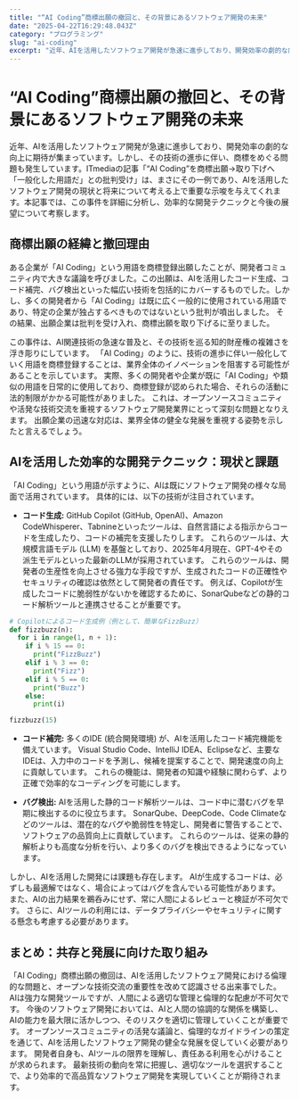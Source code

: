 ```yaml
---
title: "“AI Coding”商標出願の撤回と、その背景にあるソフトウェア開発の未来"
date: "2025-04-22T16:29:48.043Z"
category: "プログラミング"
slug: "ai-coding"
excerpt: "近年、AIを活用したソフトウェア開発が急速に進歩しており、開発効率の劇的な向上に期待が集まっています。しかし、その技術の進歩に伴い、商標をめぐる問題も発生しています。ITmediaの記事「“AI Coding”を商標出願→取り下げへ 「一般化した用語だ」との批判受け」は、まさにその一例であり、AIを..."
---
```


# “AI Coding”商標出願の撤回と、その背景にあるソフトウェア開発の未来

近年、AIを活用したソフトウェア開発が急速に進歩しており、開発効率の劇的な向上に期待が集まっています。しかし、その技術の進歩に伴い、商標をめぐる問題も発生しています。ITmediaの記事「“AI Coding”を商標出願→取り下げへ 「一般化した用語だ」との批判受け」は、まさにその一例であり、AIを活用したソフトウェア開発の現状と将来について考える上で重要な示唆を与えてくれます。本記事では、この事件を詳細に分析し、効率的な開発テクニックと今後の展望について考察します。


## 商標出願の経緯と撤回理由

ある企業が「AI Coding」という用語を商標登録出願したことが、開発者コミュニティ内で大きな議論を呼びました。この出願は、AIを活用したコード生成、コード補完、バグ検出といった幅広い技術を包括的にカバーするものでした。しかし、多くの開発者から「AI Coding」は既に広く一般的に使用されている用語であり、特定の企業が独占するべきものではないという批判が噴出しました。  その結果、出願企業は批判を受け入れ、商標出願を取り下げるに至りました。

この事件は、AI関連技術の急速な普及と、その技術を巡る知的財産権の複雑さを浮き彫りにしています。  「AI Coding」のように、技術の進歩に伴い一般化していく用語を商標登録することは、業界全体のイノベーションを阻害する可能性があることを示しています。  実際、多くの開発者や企業が既に「AI Coding」や類似の用語を日常的に使用しており、商標登録が認められた場合、それらの活動に法的制限がかかる可能性がありました。  これは、オープンソースコミュニティや活発な技術交流を重視するソフトウェア開発業界にとって深刻な問題となりえます。  出願企業の迅速な対応は、業界全体の健全な発展を重視する姿勢を示したと言えるでしょう。


## AIを活用した効率的な開発テクニック：現状と課題

「AI Coding」という用語が示すように、AIは既にソフトウェア開発の様々な局面で活用されています。  具体的には、以下の技術が注目されています。

* **コード生成:**  GitHub Copilot (GitHub, OpenAI)、Amazon CodeWhisperer、Tabnineといったツールは、自然言語による指示からコードを生成したり、コードの補完を支援したりします。 これらのツールは、大規模言語モデル (LLM) を基盤としており、2025年4月現在、GPT-4やその派生モデルといった最新のLLMが採用されています。  これらのツールは、開発者の生産性を向上させる強力な手段ですが、生成されたコードの正確性やセキュリティの確認は依然として開発者の責任です。 例えば、Copilotが生成したコードに脆弱性がないかを確認するために、SonarQubeなどの静的コード解析ツールと連携させることが重要です。

```python
# Copilotによるコード生成例（例として、簡単なFizzBuzz）
def fizzbuzz(n):
  for i in range(1, n + 1):
    if i % 15 == 0:
      print("FizzBuzz")
    elif i % 3 == 0:
      print("Fizz")
    elif i % 5 == 0:
      print("Buzz")
    else:
      print(i)

fizzbuzz(15)
```

* **コード補完:**  多くのIDE (統合開発環境) が、AIを活用したコード補完機能を備えています。  Visual Studio Code、IntelliJ IDEA、Eclipseなど、主要なIDEは、入力中のコードを予測し、候補を提案することで、開発速度の向上に貢献しています。  これらの機能は、開発者の知識や経験に関わらず、より正確で効率的なコーディングを可能にします。

* **バグ検出:**  AIを活用した静的コード解析ツールは、コード中に潜むバグを早期に検出するのに役立ちます。  SonarQube、DeepCode、Code Climateなどのツールは、潜在的なバグや脆弱性を特定し、開発者に警告することで、ソフトウェアの品質向上に貢献しています。  これらのツールは、従来の静的解析よりも高度な分析を行い、より多くのバグを検出できるようになっています。


しかし、AIを活用した開発には課題も存在します。  AIが生成するコードは、必ずしも最適解ではなく、場合によってはバグを含んでいる可能性があります。  また、AIの出力結果を鵜呑みにせず、常に人間によるレビューと検証が不可欠です。  さらに、AIツールの利用には、データプライバシーやセキュリティに関する懸念も考慮する必要があります。


## まとめ：共存と発展に向けた取り組み

「AI Coding」商標出願の撤回は、AIを活用したソフトウェア開発における倫理的な問題と、オープンな技術交流の重要性を改めて認識させる出来事でした。  AIは強力な開発ツールですが、人間による適切な管理と倫理的な配慮が不可欠です。  今後のソフトウェア開発においては、AIと人間の協調的な関係を構築し、AIの能力を最大限に活かしつつ、そのリスクを適切に管理していくことが重要です。  オープンソースコミュニティの活発な議論と、倫理的なガイドラインの策定を通じて、AIを活用したソフトウェア開発の健全な発展を促していく必要があります。  開発者自身も、AIツールの限界を理解し、責任ある利用を心がけることが求められます。  最新技術の動向を常に把握し、適切なツールを選択することで、より効率的で高品質なソフトウェア開発を実現していくことが期待されます。
